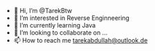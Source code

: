 - 👋 Hi, I’m @TarekBtw
- 👀 I’m interested in Reverse Enginneering
- 🌱 I’m currently learning Java
- 💞️ I’m looking to collaborate on ...
- 📫 How to reach me tarekabdullah@outlook.de

<!---
TarekBtw/TarekBtw is a ✨ special ✨ repository because its `README.md` (this file) appears on your GitHub profile.
You can click the Preview link to take a look at your changes.
--->
